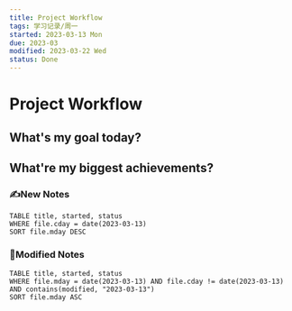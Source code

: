 ```yaml
---
title: Project Workflow
tags: 学习记录/周一
started: 2023-03-13 Mon
due: 2023-03
modified: 2023-03-22 Wed
status: Done
---
```

# Project Workflow
## What's my goal today?

## What're my biggest achievements?
### ✍️New Notes

```dataview
TABLE title, started, status
WHERE file.cday = date(2023-03-13)
SORT file.mday DESC
```

### 📝Modified Notes

```dataview
TABLE title, started, status
WHERE file.mday = date(2023-03-13) AND file.cday != date(2023-03-13) AND contains(modified, "2023-03-13")
SORT file.mday ASC
```
